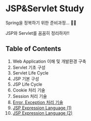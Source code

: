# JSP&Servlet Study
Spring을 정복하기 위한 준비과정... :man_technologist:

JSP와 Servlet를 꼼꼼히 정리하자!!

## Table of Contents
1. Web Application 이해 및 개발환경 구축
2. Servlet 기초 구성
3. Servlet Life Cycle
4. JSP 기본 구성
5. JSP Life Cycle
6. Cookie 처리 기술
7. Session 처리 기술
8. [Error, Exception 처리 기술](https://github.com/juyonglee/JSP-Servlet-Study/tree/master/08.%20Error%2C%20Exception%20처리%20기술)
9. [JSP Expression Language (1)](https://github.com/juyonglee/JSP-Servlet-Study/tree/master/09.%20JSP%20Expression%20Language%20(1))
10. [JSP Expression Language (2)](https://github.com/juyonglee/JSP-Servlet-Study/tree/master/10.%20JSP%20Expression%20Language%20(2))
